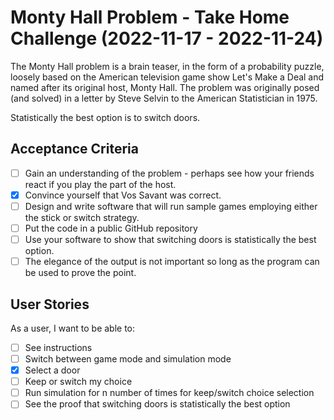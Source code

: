 # Monty Hall Problem - Take Home Challenge (2022-11-17 - 2022-11-24)

The Monty Hall problem is a brain teaser, in the form of a probability puzzle, loosely based on the American television game show Let's Make a Deal and named after its original host, Monty Hall. The problem was originally posed (and solved) in a letter by Steve Selvin to the American Statistician in 1975.

Statistically the best option is to switch doors.

## Acceptance Criteria

- [ ] Gain an understanding of the problem - perhaps see how your friends react if you play the part of the host.
- [x] Convince yourself that Vos Savant was correct.
- [ ] Design and write software that will run sample games employing either the stick or switch strategy.
- [ ] Put the code in a public GitHub repository
- [ ] Use your software to show that switching doors is statistically the best option.
- [ ] The elegance of the output is not important so long as the program can be used to prove the point.

## User Stories

As a user, I want to be able to:

- [ ] See instructions
- [ ] Switch between game mode and simulation mode
- [x] Select a door
- [ ] Keep or switch my choice
- [ ] Run simulation for n number of times for keep/switch choice selection
- [ ] See the proof that switching doors is statistically the best option
